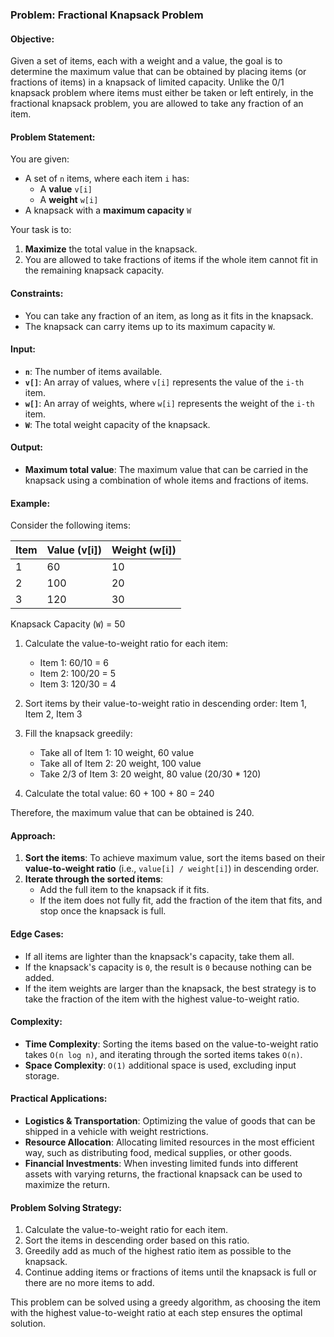 ### Problem: **Fractional Knapsack Problem**

#### Objective:
Given a set of items, each with a weight and a value, the goal is to determine the maximum value that can be obtained by placing items (or fractions of items) in a knapsack of limited capacity. Unlike the 0/1 knapsack problem where items must either be taken or left entirely, in the fractional knapsack problem, you are allowed to take any fraction of an item. 

#### Problem Statement:
You are given:
- A set of `n` items, where each item `i` has:
  - A **value** `v[i]`
  - A **weight** `w[i]`
- A knapsack with a **maximum capacity** `W`

Your task is to:
1. **Maximize** the total value in the knapsack.
2. You are allowed to take fractions of items if the whole item cannot fit in the remaining knapsack capacity.

#### Constraints:
- You can take any fraction of an item, as long as it fits in the knapsack.
- The knapsack can carry items up to its maximum capacity `W`.

#### Input:
- **`n`**: The number of items available.
- **`v[]`**: An array of values, where `v[i]` represents the value of the `i-th` item.
- **`w[]`**: An array of weights, where `w[i]` represents the weight of the `i-th` item.
- **`W`**: The total weight capacity of the knapsack.

#### Output:
- **Maximum total value**: The maximum value that can be carried in the knapsack using a combination of whole items and fractions of items.

#### Example:

Consider the following items:

| Item | Value (v[i]) | Weight (w[i]) |
|------|--------------|---------------|
| 1    | 60           | 10            |
| 2    | 100          | 20            |
| 3    | 120          | 30            |

Knapsack Capacity (`W`) = 50

1. Calculate the value-to-weight ratio for each item:
   - Item 1: 60/10 = 6
   - Item 2: 100/20 = 5
   - Item 3: 120/30 = 4

2. Sort items by their value-to-weight ratio in descending order:
   Item 1, Item 2, Item 3

3. Fill the knapsack greedily:
   - Take all of Item 1: 10 weight, 60 value
   - Take all of Item 2: 20 weight, 100 value
   - Take 2/3 of Item 3: 20 weight, 80 value (20/30 * 120)

4. Calculate the total value: 60 + 100 + 80 = 240

Therefore, the maximum value that can be obtained is 240.

#### Approach:
1. **Sort the items**: To achieve maximum value, sort the items based on their **value-to-weight ratio** (i.e., `value[i] / weight[i]`) in descending order.
2. **Iterate through the sorted items**:
   - Add the full item to the knapsack if it fits.
   - If the item does not fully fit, add the fraction of the item that fits, and stop once the knapsack is full.

#### Edge Cases:
- If all items are lighter than the knapsack's capacity, take them all.
- If the knapsack's capacity is `0`, the result is `0` because nothing can be added.
- If the item weights are larger than the knapsack, the best strategy is to take the fraction of the item with the highest value-to-weight ratio.

#### Complexity:
- **Time Complexity**: Sorting the items based on the value-to-weight ratio takes `O(n log n)`, and iterating through the sorted items takes `O(n)`.
- **Space Complexity**: `O(1)` additional space is used, excluding input storage.

#### Practical Applications:
- **Logistics & Transportation**: Optimizing the value of goods that can be shipped in a vehicle with weight restrictions.
- **Resource Allocation**: Allocating limited resources in the most efficient way, such as distributing food, medical supplies, or other goods.
- **Financial Investments**: When investing limited funds into different assets with varying returns, the fractional knapsack can be used to maximize the return.

#### Problem Solving Strategy:
1. Calculate the value-to-weight ratio for each item.
2. Sort the items in descending order based on this ratio.
3. Greedily add as much of the highest ratio item as possible to the knapsack.
4. Continue adding items or fractions of items until the knapsack is full or there are no more items to add.

This problem can be solved using a greedy algorithm, as choosing the item with the highest value-to-weight ratio at each step ensures the optimal solution.
